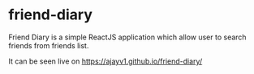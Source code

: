 # friend-diary
Friend Diary is a simple ReactJS application which allow user to search friends from friends list.

It can be seen live on https://ajayv1.github.io/friend-diary/
